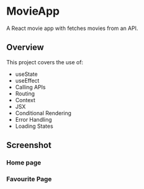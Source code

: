 # MovieApp

A React movie app with fetches movies from an API.

## Overview

This project covers the use of:

- useState
- useEffect
- Calling APIs
- Routing
- Context
- JSX
- Conditional Rendering
- Error Handling
- Loading States

## Screenshot

### Home page

### Favourite Page
